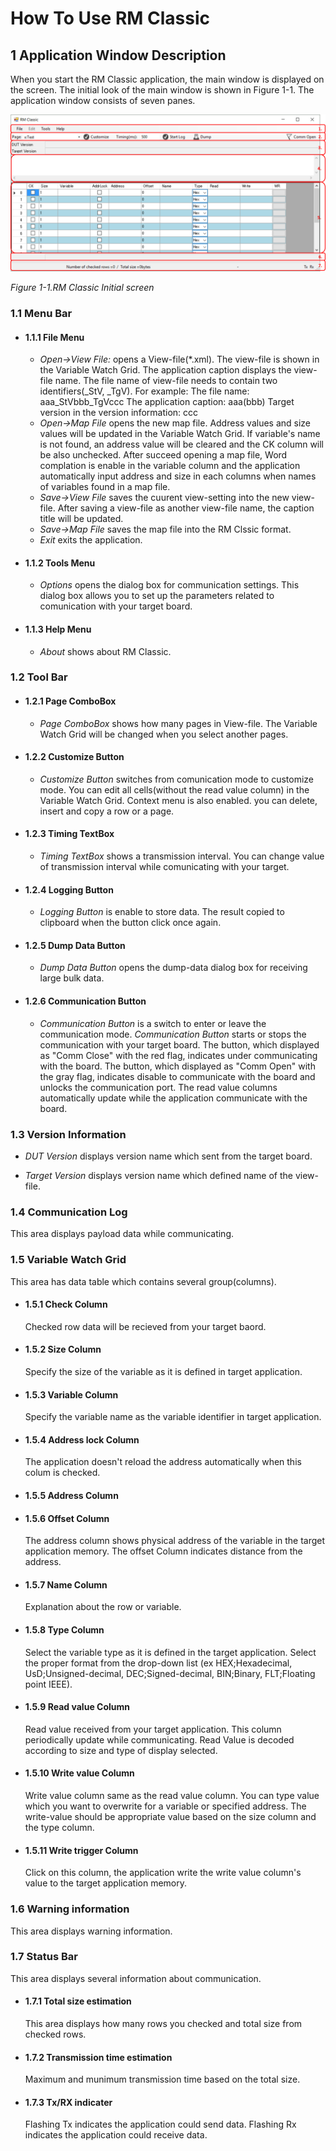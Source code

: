 # How To Use RM Classic

## 1 Application Window Description
When you start the RM Classic application, the main window is displayed on the screen.
The initial look of the main window is shown in Figure 1-1. The application window consists of seven panes.

![RM Classic screen](mdContents/HowToUse_Intro_01.png "screenshot")

*Figure 1-1.RM Classic Initial screen*



### 1.1 Menu Bar

- #### 1.1.1 File Menu
    - *Open->View File:* opens a View-file(*.xml).
The view-file is shown in the Variable Watch Grid.
The application caption displays the view-file name.
The file name of view-file needs to contain two identifiers(_StV, _TgV).
For example: 
The file name: aaa_StVbbb_TgVccc
The application caption: aaa(bbb)
Target version in the version information: ccc
    - *Open->Map File* opens the new map file.
Address values and size values will be updated in the Variable Watch Grid.
If variable's name is not found, an address value will be cleared and the CK column will be also unchecked.
After succeed opening a map file, Word complation is enable in the variable column and
 the application automatically input address and size in each columns when names of variables found in a map file. 
    - *Save->View File* saves the cuurent view-setting into the new view-file.
After saving a view-file as another view-file name, the caption title will be updated.
    - *Save->Map File* saves the map file into the RM Clssic format.
    - *Exit* exits the application.

- #### 1.1.2 Tools Menu
    - *Options* opens the dialog box for communication settings.
This dialog box allows you to set up the parameters related to comunication with your target board.

- #### 1.1.3 Help Menu
    - *About* shows about RM Classic.

### 1.2 Tool Bar

- #### 1.2.1 Page ComboBox
    - *Page ComboBox* shows how many pages in View-file.
The Variable Watch Grid will be changed when you select another pages.

- #### 1.2.2 Customize Button
    - *Customize Button* switches from comunication mode to customize mode.
You can edit all cells(without the read value column) in the Variable Watch Grid.
Context menu is also enabled. you can delete, insert and copy a row or a page.

- #### 1.2.3 Timing TextBox
    - *Timing TextBox* shows a transmission interval.
You can change value of transmission interval while comunicating with your target.

- #### 1.2.4 Logging Button
    - *Logging Button* is enable to store data.
The result copied to clipboard when the button click once again.

- #### 1.2.5 Dump Data Button
    - *Dump Data Button* opens the dump-data dialog box for receiving large bulk data.

- #### 1.2.6 Communication Button
    - *Communication Button* is a switch to enter or leave the communication mode.
*Communication Button* starts or stops the communication with your target board.
The button, which displayed as "Comm Close" with the red flag, indicates under communicating with the board.
The button, which displayed as "Comm Open" with the gray flag, indicates disable to communicate with the board and unlocks the communication port.
The read value columns automatically update while the application communicate with the board.


### 1.3 Version Information
- *DUT Version* displays version name which sent from the target board.

- *Target Version* displays version name which defined name of the view-file.

### 1.4 Communication Log
This area displays payload data while communicating.

### 1.5 Variable Watch Grid
This area has data table which contains several group(columns).

- #### 1.5.1 Check Column
    Checked row data will be recieved from your target baord.
- #### 1.5.2 Size Column
    Specify the size of the variable as it is defined in target application.
- #### 1.5.3 Variable Column
    Specify the variable name as the variable identifier in target application.
- #### 1.5.4 Address lock Column
    The application doesn't reload the address automatically when this colum is checked.
- #### 1.5.5 Address Column
- #### 1.5.6 Offset Column
    The address column shows physical address of the variable in the target application memory. 
The offset Column indicates distance from the address.

- #### 1.5.7 Name Column
    Explanation about the row or variable.

- #### 1.5.8 Type Column
    Select the variable type as it is defined in the target application.
Select the proper format from the drop-down list (ex HEX;Hexadecimal, UsD;Unsigned-decimal, DEC;Signed-decimal, BIN;Binary, FLT;Floating point IEEE).

- #### 1.5.9 Read value Column
    Read value received from your target application.
This column periodically update while communicating. 
Read Value is decoded according to size and type of display selected.

- #### 1.5.10 Write value Column
    Write value column same as the read value column.
You can type value which you want to overwrite for a variable or specified address.
The write-value should be appropriate value based on the size column and the type column.

- #### 1.5.11 Write trigger Column
    Click on this column, the application write the write value column's value to the target application memory.

### 1.6 Warning information
This area displays warning information.

### 1.7 Status Bar
This area displays several information about communication.

- #### 1.7.1 Total size estimation
    This area displays how many rows you checked and total size from checked rows.

- #### 1.7.2 Transmission time estimation
    Maximum and munimum transmission time based on the total size.

- #### 1.7.3 Tx/RX indicater
    Flashing Tx indicates the application could send data.
    Flashing Rx indicates the application could receive data.


